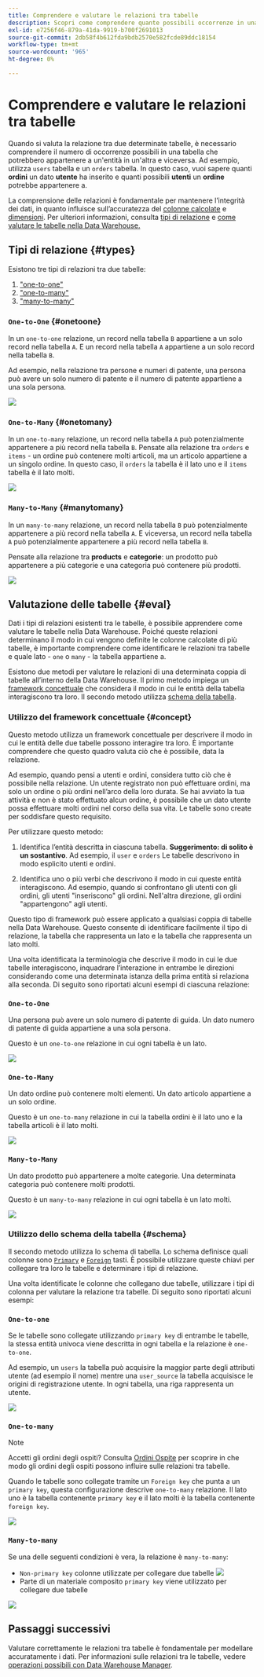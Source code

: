 ```yaml
---
title: Comprendere e valutare le relazioni tra tabelle
description: Scopri come comprendere quante possibili occorrenze in una tabella potrebbero appartenere a un’entità in un’altra.
exl-id: e7256f46-879a-41da-9919-b700f2691013
source-git-commit: 2db58f4b612fda9bdb2570e582fcde89ddc18154
workflow-type: tm+mt
source-wordcount: '965'
ht-degree: 0%

---
```


# Comprendere e valutare le relazioni tra tabelle

Quando si valuta la relazione tra due determinate tabelle, è necessario comprendere il numero di occorrenze possibili in una tabella che potrebbero appartenere a un&#39;entità in un&#39;altra e viceversa. Ad esempio, utilizza `users` tabella e un `orders` tabella. In questo caso, vuoi sapere quanti **ordini** un dato **utente** ha inserito e quanti possibili **utenti** un **ordine** potrebbe appartenere a.

La comprensione delle relazioni è fondamentale per mantenere l’integrità dei dati, in quanto influisce sull’accuratezza del [colonne calcolate](../data-warehouse-mgr/creating-calculated-columns.md) e [dimensioni](../data-warehouse-mgr/manage-data-dimensions-metrics.md). Per ulteriori informazioni, consulta [tipi di relazione](#types) e [come valutare le tabelle nella Data Warehouse.](#eval)

## Tipi di relazione {#types}

Esistono tre tipi di relazioni tra due tabelle:

1. [&quot;one-to-one&quot;](#onetoone)
1. [&quot;one-to-many&quot;](#onetomany)
1. [&quot;many-to-many&quot;](#manytomany)

### `One-to-One` {#onetoone}

In un `one-to-one` relazione, un record nella tabella `B` appartiene a un solo record nella tabella `A`. E un record nella tabella `A` appartiene a un solo record nella tabella `B`.

Ad esempio, nella relazione tra persone e numeri di patente, una persona può avere un solo numero di patente e il numero di patente appartiene a una sola persona.

![](../../assets/one-to-one.png)

### `One-to-Many` {#onetomany}

In un `one-to-many` relazione, un record nella tabella `A` può potenzialmente appartenere a più record nella tabella `B`. Pensate alla relazione tra `orders` e `items` - un ordine può contenere molti articoli, ma un articolo appartiene a un singolo ordine. In questo caso, il `orders` la tabella è il lato uno e il `items` tabella è il lato molti.

![](../../assets/one-to-many_001.png)

### `Many-to-Many` {#manytomany}

In un `many-to-many` relazione, un record nella tabella `B` può potenzialmente appartenere a più record nella tabella `A`. E viceversa, un record nella tabella `A` può potenzialmente appartenere a più record nella tabella `B`.

Pensate alla relazione tra **products** e **categorie**: un prodotto può appartenere a più categorie e una categoria può contenere più prodotti.

![](../../assets/many-to-many.png)

## Valutazione delle tabelle {#eval}

Dati i tipi di relazioni esistenti tra le tabelle, è possibile apprendere come valutare le tabelle nella Data Warehouse. Poiché queste relazioni determinano il modo in cui vengono definite le colonne calcolate di più tabelle, è importante comprendere come identificare le relazioni tra tabelle e quale lato - `one` o `many` - la tabella appartiene a.

Esistono due metodi per valutare le relazioni di una determinata coppia di tabelle all’interno della Data Warehouse. Il primo metodo impiega un [framework concettuale](#concept) che considera il modo in cui le entità della tabella interagiscono tra loro. Il secondo metodo utilizza [schema della tabella](#schema).

### Utilizzo del framework concettuale {#concept}

Questo metodo utilizza un framework concettuale per descrivere il modo in cui le entità delle due tabelle possono interagire tra loro. È importante comprendere che questo quadro valuta ciò che è possibile, data la relazione.

Ad esempio, quando pensi a utenti e ordini, considera tutto ciò che è possibile nella relazione. Un utente registrato non può effettuare ordini, ma solo un ordine o più ordini nell’arco della loro durata. Se hai avviato la tua attività e non è stato effettuato alcun ordine, è possibile che un dato utente possa effettuare molti ordini nel corso della sua vita. Le tabelle sono create per soddisfare questo requisito.

Per utilizzare questo metodo:

1. Identifica l’entità descritta in ciascuna tabella. **Suggerimento: di solito è un sostantivo**. Ad esempio, il `user` e `orders` Le tabelle descrivono in modo esplicito utenti e ordini.

1. Identifica uno o più verbi che descrivono il modo in cui queste entità interagiscono. Ad esempio, quando si confrontano gli utenti con gli ordini, gli utenti &quot;inseriscono&quot; gli ordini. Nell&#39;altra direzione, gli ordini &quot;appartengono&quot; agli utenti.

Questo tipo di framework può essere applicato a qualsiasi coppia di tabelle nella Data Warehouse. Questo consente di identificare facilmente il tipo di relazione, la tabella che rappresenta un lato e la tabella che rappresenta un lato molti.

Una volta identificata la terminologia che descrive il modo in cui le due tabelle interagiscono, inquadrare l’interazione in entrambe le direzioni considerando come una determinata istanza della prima entità si relaziona alla seconda. Di seguito sono riportati alcuni esempi di ciascuna relazione:

### `One-to-One`

Una persona può avere un solo numero di patente di guida. Un dato numero di patente di guida appartiene a una sola persona.

Questo è un `one-to-one` relazione in cui ogni tabella è un lato.

![](../../assets/one-to-one3.png)

### `One-to-Many`

Un dato ordine può contenere molti elementi. Un dato articolo appartiene a un solo ordine.

Questo è un `one-to-many` relazione in cui la tabella ordini è il lato uno e la tabella articoli è il lato molti.

![](../../assets/one-to-many3.png)

### `Many-to-Many`

Un dato prodotto può appartenere a molte categorie. Una determinata categoria può contenere molti prodotti.

Questo è un `many-to-many` relazione in cui ogni tabella è un lato molti.

![](../../assets/many-to-many3.png)

### Utilizzo dello schema della tabella {#schema}

Il secondo metodo utilizza lo schema di tabella. Lo schema definisce quali colonne sono [`Primary`](https://en.wikipedia.org/wiki/Unique_key) e [`Foreign`](https://en.wikipedia.org/wiki/Foreign_key) tasti. È possibile utilizzare queste chiavi per collegare tra loro le tabelle e determinare i tipi di relazione.

Una volta identificate le colonne che collegano due tabelle, utilizzare i tipi di colonna per valutare la relazione tra tabelle. Di seguito sono riportati alcuni esempi:

### `One-to-one`

Se le tabelle sono collegate utilizzando `primary key` di entrambe le tabelle, la stessa entità univoca viene descritta in ogni tabella e la relazione è `one-to-one`.

Ad esempio, un `users` la tabella può acquisire la maggior parte degli attributi utente (ad esempio il nome) mentre una `user_source` la tabella acquisisce le origini di registrazione utente. In ogni tabella, una riga rappresenta un utente.

![](../../assets/one-to-one1.png)

### `One-to-many`

>[!NOTE]
>
>Accetti gli ordini degli ospiti? Consulta [Ordini Ospite](../data-warehouse-mgr/guest-orders.md) per scoprire in che modo gli ordini degli ospiti possono influire sulle relazioni tra tabelle.

Quando le tabelle sono collegate tramite un `Foreign key` che punta a un `primary key`, questa configurazione descrive `one-to-many` relazione. Il lato uno è la tabella contenente `primary key` e il lato molti è la tabella contenente `foreign key`.

![](../../assets/one-to-many1.png)

### `Many-to-many`

Se una delle seguenti condizioni è vera, la relazione è `many-to-many`:

* `Non-primary key` colonne utilizzate per collegare due tabelle
   ![](../../assets/many-to-many1.png)
* Parte di un materiale composito `primary key` viene utilizzato per collegare due tabelle

![](../../assets/many-to-mnay2.png)

## Passaggi successivi

Valutare correttamente le relazioni tra tabelle è fondamentale per modellare accuratamente i dati. Per informazioni sulle relazioni tra le tabelle, vedere [operazioni possibili con Data Warehouse Manager](../data-warehouse-mgr/tour-dwm.md).
